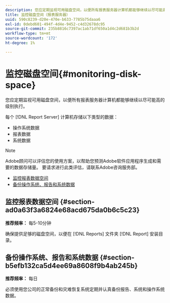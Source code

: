 ```yaml
---
description: 您应定期监视可用磁盘空间，以便所有报表服务器计算机都能够继续以尽可能高的级别执行。
title: 监控磁盘空间（报表服务器）
uuid: 590c8239-d20e-470e-b633-7785b75daaa6
exl-id: 0debd601-494f-4d4e-9452-c4d32678dc95
source-git-commit: 235b8816c7397ac1ab71df650a1d4c2d681b3b2d
workflow-type: tm+mt
source-wordcount: '172'
ht-degree: 1%

---
```


# 监控磁盘空间{#monitoring-disk-space}

您应定期监视可用磁盘空间，以便所有报表服务器计算机都能够继续以尽可能高的级别执行。

每个 [!DNL Report Server] 计算机存储以下类型的数据：

* 操作系统数据
* 报表数据
* 系统数据

>[!NOTE]
>
>Adobe顾问可以评估您的使用方案，以帮助您预测Adobe软件应用程序生成和需要的数据存储量。 要请求进行此类评估，请联系Adobe咨询服务部。

* [监控报表数据空间](../../../home/c-rpt-oview/c-admin-rpt/c-mon-disk-sp.md#section-ad0a63f3a6824e68acd675da0b6c5c23)
* [备份操作系统、报告和系统数据](../../../home/c-rpt-oview/c-admin-rpt/c-mon-disk-sp.md#section-b5efb132ca5d4ee69a8608f9b4ab245b)

## 监控报表数据空间 {#section-ad0a63f3a6824e68acd675da0b6c5c23}

**推荐频率：** 每5-10分钟

确保提供足够的磁盘空间，以便在 [!DNL Reports] 文件夹 [!DNL Report] 安装目录。

## 备份操作系统、报告和系统数据 {#section-b5efb132ca5d4ee69a8608f9b4ab245b}

**推荐频率：** 每日

必须使用您公司的正常备份和灾难恢复系统定期并认真备份报告、系统和操作系统数据。
